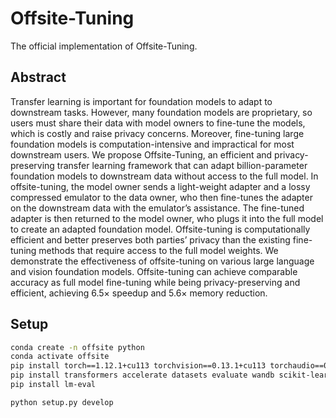 # Offsite-Tuning
The official implementation of Offsite-Tuning.

## Abstract

Transfer learning is important for foundation models to adapt to downstream tasks. However, many foundation models are proprietary, so users must share their data with model owners to fine-tune the models, which is costly and raise privacy concerns. Moreover, fine-tuning large foundation models is computation-intensive and impractical for most downstream users. We propose Offsite-Tuning, an efficient and privacy-preserving transfer learning framework that can adapt billion-parameter foundation models to downstream data without access to the full model. In offsite-tuning, the model owner sends a light-weight adapter and a lossy compressed emulator to the data owner, who then fine-tunes the adapter on the downstream data with the emulator’s assistance. The fine-tuned adapter is then returned to the model owner, who plugs it into the full model to create an adapted foundation model. Offsite-tuning is computationally efficient and better preserves both parties’ privacy than the existing fine-tuning methods that require access to the full model weights. We demonstrate the effectiveness of offsite-tuning on various large language and vision foundation models. Offsite-tuning can achieve comparable accuracy as full model fine-tuning while being privacy-preserving and efficient, achieving 6.5× speedup and 5.6× memory reduction.

## Setup

```bash
conda create -n offsite python
conda activate offsite
pip install torch==1.12.1+cu113 torchvision==0.13.1+cu113 torchaudio==0.12.1 --extra-index-url https://download.pytorch.org/whl/cu113
pip install transformers accelerate datasets evaluate wandb scikit-learn scipy timm
pip install lm-eval

python setup.py develop
```
